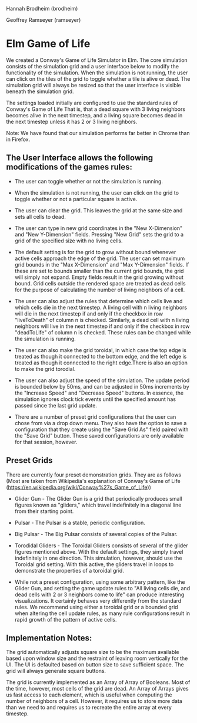Hannah Brodheim (brodheim)

Geoffrey Ramseyer (ramseyer)

# Elm Game of Life

We created a Conway's Game of Life Simulator in Elm. 
The core simulation consists of the simulation grid and a user interface below to modify the functionality of the simulation.  When the simulation is not running, the user can click on the tiles of the grid to toggle whether a tile is alive or dead.  The simulation grid will always be resized so that the user interface is visible beneath the simulation grid.

The settings loaded initially are configured to use the standard rules of Conway's Game of Life That is, that a dead square with 3 living neighbors becomes alive in the next timestep, and a living square becomes dead in the next timestep unless it has 2 or 3 living neighbors. 

Note: We have found that our simulation performs far better in Chrome than in Firefox.

## The User Interface allows the following modifications of the games rules:

* The user can toggle whether or not the simulation is running.

* When the simulation is not running, the user can click on the grid to toggle whether or not a particular square is active.

* The user can clear the grid.  This leaves the grid at the same size and sets all cells to dead.

* The user can type in new grid coordinates in the "New X-Dimension" and "New Y-Dimension" fields.  Pressing "New Grid" sets the grid to a grid of the specified size with no living cells.

* The default setting is for the grid to grow without bound whenever active cells approach the edge of the grid.  The user can set maximum grid bounds in the "Max X-Dimension" and "Max Y-Dimension" fields.  If these are set to bounds smaller than the current grid bounds,  the grid will simply not expand.  Empty fields result in the grid growing without bound.  Grid cells outside the rendered space are treated as dead cells for the purpose of calculating the number of living neighbors of a cell.

* The user can also adjust the rules that determine which cells live and which cells die in the next timestep.  A living cell with n living neighbors will die in the next timestep if and only if the checkbox in row "liveToDeath" of column n is checked.  Similarly, a dead cell with n living neighbors will live in the next timestep if and only if the checkbox in row "deadToLife" of column n is checked. These rules can be changed while the simulation is running.

* The user can also make the grid toroidal, in which case the top edge is treated as though it connected to the bottom edge, and the left edge is treated as though it connected to the right edge.There is also an option to make the grid torodial.  

* The user can also adjust the speed of the simulation.  The update period is bounded below by 50ms, and can be adjusted in 50ms increments by the "Increase Speed" and "Decrease Speed" buttons.  In essence, the simulation ignores clock tick events until the specified amount has passed since the last grid update. 

* There are a number of preset grid configurations that the user can chose from via a drop down menu.  They also have the option to save a configuration that they create using the "Save Grid As" field paired with the "Save Grid" button.  These saved configurations are only available for that session, however.

## Preset Grids

There are currently four preset demonstration grids.  They are as follows (Most are taken from Wikipedia's explanation of Conway's Game of Life (https://en.wikipedia.org/wiki/Conway%27s_Game_of_Life))

* Glider Gun - The Glider Gun is a grid that periodically produces small figures known as "gliders," which travel indefinitely in a diagonal line from their starting point.  

* Pulsar - The Pulsar is a stable, periodic configuration.

* Big Pulsar - The Big Pulsar consists of several copies of the Pulsar.

* Torodidal Gliders - The Toroidal Gliders consists of several of the glider figures mentioned above.  With the default settings, they simply travel indefinitely in one direction.  This simulation, however, should use the Toroidal grid setting.  With this active, the gliders travel in loops to demonstrate the properties of a toroidal grid.

* While not a preset configuration, using some arbitrary pattern, like the Glider Gun, and setting the game update rules to "All living cells die, and dead cells with 2 or 3 neighbors come to life" can produce interesting visualizations.  It certainly behaves very differently from the standard rules.  We recommend using either a toroidal grid or a bounded grid when altering the cell update rules, as many rule configurations result in rapid growth of the pattern of active cells.

## Implementation Notes:

The grid automatically adjusts square size to be the maximum available based upon window size and the restraint of leaving room vertically for the UI.  The UI is defaulted based on button size to save sufficient space.  The grid will always generate square buttons. 

The grid is currently implemented as an Array of Array of Booleans.  Most of the time, however, most cells of the grid are dead.  An Array of Arrays gives us fast access to each element, which is useful when computing the number of neighbors of a cell.  However, it requires us to store more data than we need to and requires us to recreate the entire array at every timestep. 
